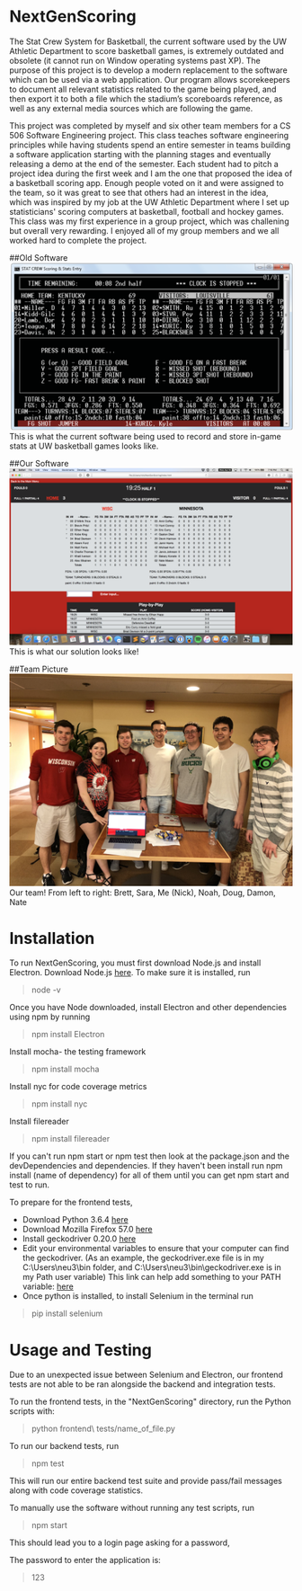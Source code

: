 # NextGenScoring
The Stat Crew System for Basketball, the current software used by the UW Athletic Department to score basketball games, is extremely outdated and obsolete (it cannot run on Window operating systems past XP). The purpose of this project is to develop a modern replacement to the software which can be used via a web application. Our program allows scorekeepers to document all relevant statistics related to the game being played, and then export it to both a file which the stadium’s scoreboards reference, as well as any external media sources which are following the game. 

This project was completed by myself and six other team members for a CS 506 Software Engineering project.  This class teaches software engineering principles while having students spend an entire semester in teams building a software application starting with the planning stages and eventually releasing a demo at the end of the semester.  Each student had to pitch a project idea during the first week and I am the one that proposed the idea of a basketball scoring app.  Enough people voted on it and were assigned to the team, so it was great to see that others had an interest in the idea, which was inspired by my job at the UW Athletic Department where I set up statisticians' scoring computers at basketball, football and hockey games.  This class was my first experience in a group project, which was challening but overall very rewarding.  I enjoyed all of my group members and we all worked hard to complete the project.

##Old Software
![Old Software](old_software.png)
This is what the current software being used to record and store in-game stats at UW basketball games looks like.

##Our Software
![Our Software](our_software.png)
This is what our solution looks like!

##Team Picture
![Team Picture](team_picture.jpg)
Our team! From left to right: Brett, Sara, Me (Nick), Noah, Doug, Damon, Nate


# Installation
To run NextGenScoring, you must first download Node.js and install Electron. Download Node.js [here](https://nodejs.org/en/). To make sure it is installed, run

> node -v

Once you have Node downloaded, install Electron and other dependencies using npm by running

> npm install Electron

Install mocha- the testing framework
> npm install mocha 

Install nyc for code coverage metrics
> npm install nyc

Install filereader
> npm install filereader

If you can't run npm start or npm test then look at the package.json and the devDependencies and dependencies.
If they haven't been install run npm install (name of dependency) for all of them until you can get npm start and test to run.

To prepare for the frontend tests, 
- Download Python 3.6.4 [here](https://www.python.org/downloads/) 
- Download Mozilla Firefox 57.0 [here](https://filehippo.com/download_firefox/79535/) 
- Install geckodriver 0.20.0 [here](https://github.com/mozilla/geckodriver/releases) 
- Edit your environmental variables to ensure that your computer can find the geckodriver. (As an example, the geckodriver.exe file is in my C:\Users\neu3\bin folder, and C:\Users\neu3\bin\geckodriver.exe is in my Path user variable) 
This link can help add something to your PATH variable: [here](https://www.java.com/en/download/help/path.xml)
- Once python is installed, to install Selenium in the terminal run
> pip install selenium

# Usage and Testing
Due to an unexpected issue between Selenium and Electron, our frontend tests are not able to be ran alongside the backend and integration tests. 

To run the frontend tests, in the "NextGenScoring" directory, run the Python scripts with:
> python frontend\ tests/name_of_file.py 

To run our backend tests, run

> npm test

This will run our entire backend test suite and provide pass/fail messages along with code coverage statistics.

To manually use the software without running any test scripts, run

> npm start

This should lead you to a login page asking for a password,

The password to enter the application is:
>123


